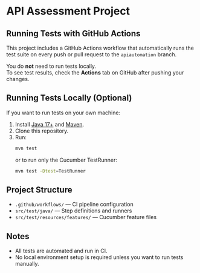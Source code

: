 # API Assessment Project

## Running Tests with GitHub Actions

This project includes a GitHub Actions workflow that automatically runs the test suite on every push or pull request to the `apiautomation` branch.

You do **not** need to run tests locally.  
To see test results, check the **Actions** tab on GitHub after pushing your changes.

## Running Tests Locally (Optional)

If you want to run tests on your own machine:

1. Install [Java 17+](https://adoptopenjdk.net/) and [Maven](https://maven.apache.org/).
2. Clone this repository.
3. Run:
   ```sh
   mvn test
   ```
   or to run only the Cucumber TestRunner:
   ```sh
   mvn test -Dtest=TestRunner
   ```

## Project Structure

- `.github/workflows/` — CI pipeline configuration
- `src/test/java/` — Step definitions and runners
- `src/test/resources/features/` — Cucumber feature files

## Notes

- All tests are automated and run in CI.
- No local environment setup is required unless you want to run tests manually.